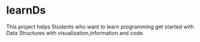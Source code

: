 # learnDs
This project helps Students who want to learn programming get started with Data Structures with visualization,information and code.
